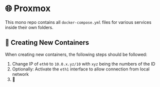 # 🌐 Proxmox

This mono repo contains all `docker-compose.yml` files for various services inside their own folders.

## 🚀 Creating New Containers

When creating new containers, the following steps should be followed:

1. Change IP of `eth0` to `10.0.x.yz/10` with `xyz` being the numbers of the ID
2. Optionally: Activate the `eth1` interface to allow connection from local network
3. 🐳
